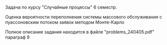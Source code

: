 Задача по курсу "Случайные процессы" 6 семестр.

Оценка вероятности переполнения системы массового обслуживания с пуассоновским потоком заявок методом Монте-Карло

Полное описание задания находится в файле "problems_240405.pdf" параграф 9

